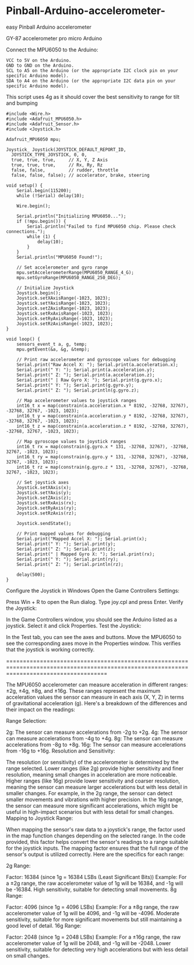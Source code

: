 # Pinball-Arduino-accelerometer-
easy Pinball Arduino accelerometer 

GY-87 accelerometer
pro micro Arduino 

Connect the MPU6050 to the Arduino:

```
VCC to 5V on the Arduino.
GND to GND on the Arduino.
SCL to A5 on the Arduino (or the appropriate I2C clock pin on your specific Arduino model).
SDA to A4 on the Arduino (or the appropriate I2C data pin on your specific Arduino model).
```

This script uses 4g as it should cover the best sensitivity to range for tilt and bumping

```
#include <Wire.h>
#include <Adafruit_MPU6050.h>
#include <Adafruit_Sensor.h>
#include <Joystick.h>

Adafruit_MPU6050 mpu;

Joystick_ Joystick(JOYSTICK_DEFAULT_REPORT_ID, 
  JOYSTICK_TYPE_JOYSTICK, 0, 0,
  true, true, true,     // X, Y, Z Axis
  true, true, true,     // Rx, Ry, Rz
  false, false,         // rudder, throttle
  false, false, false); // accelerator, brake, steering

void setup() {
    Serial.begin(115200);
    while (!Serial) delay(10);

    Wire.begin();

    Serial.println("Initializing MPU6050...");
    if (!mpu.begin()) {
        Serial.println("Failed to find MPU6050 chip. Please check connections.");
        while (1) {
            delay(10);
        }
    }
    Serial.println("MPU6050 Found!");

    // Set accelerometer and gyro range
    mpu.setAccelerometerRange(MPU6050_RANGE_4_G);
    mpu.setGyroRange(MPU6050_RANGE_250_DEG);

    // Initialize Joystick
    Joystick.begin();
    Joystick.setXAxisRange(-1023, 1023);
    Joystick.setYAxisRange(-1023, 1023);
    Joystick.setZAxisRange(-1023, 1023);
    Joystick.setRxAxisRange(-1023, 1023);
    Joystick.setRyAxisRange(-1023, 1023);
    Joystick.setRzAxisRange(-1023, 1023);
}

void loop() {
    sensors_event_t a, g, temp;
    mpu.getEvent(&a, &g, &temp);

    // Print raw accelerometer and gyroscope values for debugging
    Serial.print("Raw Accel X: "); Serial.print(a.acceleration.x);
    Serial.print(" Y: "); Serial.print(a.acceleration.y);
    Serial.print(" Z: "); Serial.print(a.acceleration.z);
    Serial.print(" | Raw Gyro X: "); Serial.print(g.gyro.x);
    Serial.print(" Y: "); Serial.print(g.gyro.y);
    Serial.print(" Z: "); Serial.println(g.gyro.z);

    // Map accelerometer values to joystick ranges
    int16_t x = map(constrain(a.acceleration.x * 8192, -32768, 32767), -32768, 32767, -1023, 1023);
    int16_t y = map(constrain(a.acceleration.y * 8192, -32768, 32767), -32768, 32767, -1023, 1023);
    int16_t z = map(constrain(a.acceleration.z * 8192, -32768, 32767), -32768, 32767, -1023, 1023);

    // Map gyroscope values to joystick ranges
    int16_t rx = map(constrain(g.gyro.x * 131, -32768, 32767), -32768, 32767, -1023, 1023);
    int16_t ry = map(constrain(g.gyro.y * 131, -32768, 32767), -32768, 32767, -1023, 1023);
    int16_t rz = map(constrain(g.gyro.z * 131, -32768, 32767), -32768, 32767, -1023, 1023);

    // Set joystick axes
    Joystick.setXAxis(x);
    Joystick.setYAxis(y);
    Joystick.setZAxis(z);
    Joystick.setRxAxis(rx);
    Joystick.setRyAxis(ry);
    Joystick.setRzAxis(rz);

    Joystick.sendState();

    // Print mapped values for debugging
    Serial.print("Mapped Accel X: "); Serial.print(x);
    Serial.print(" Y: "); Serial.print(y);
    Serial.print(" Z: "); Serial.print(z);
    Serial.print(" | Mapped Gyro X: "); Serial.print(rx);
    Serial.print(" Y: "); Serial.print(ry);
    Serial.print(" Z: "); Serial.println(rz);

    delay(500);
}
```

 Configure the Joystick in Windows
Open the Game Controllers Settings:

Press Win + R to open the Run dialog.
Type joy.cpl and press Enter.
Verify the Joystick:

In the Game Controllers window, you should see the Arduino listed as a joystick.
Select it and click Properties.
Test the Joystick:

In the Test tab, you can see the axes and buttons.
Move the MPU6050 to see the corresponding axes move in the Properties window. This verifies that the joystick is working correctly.

==========================================================================================================================================

The MPU6050 accelerometer can measure acceleration in different ranges: ±2g, ±4g, ±8g, and ±16g. These ranges represent the maximum acceleration values the sensor can measure in each axis (X, Y, Z) in terms of gravitational acceleration (g). Here's a breakdown of the differences and their impact on the readings:

Range Selection:

2g: The sensor can measure accelerations from -2g to +2g.
4g: The sensor can measure accelerations from -4g to +4g.
8g: The sensor can measure accelerations from -8g to +8g.
16g: The sensor can measure accelerations from -16g to +16g.
Resolution and Sensitivity:

The resolution (or sensitivity) of the accelerometer is determined by the range selected. Lower ranges (like 2g) provide higher sensitivity and finer resolution, meaning small changes in acceleration are more noticeable. Higher ranges (like 16g) provide lower sensitivity and coarser resolution, meaning the sensor can measure larger accelerations but with less detail in smaller changes.
For example, in the 2g range, the sensor can detect smaller movements and vibrations with higher precision. In the 16g range, the sensor can measure more significant accelerations, which might be useful in high-impact scenarios but with less detail for small changes.
Mapping to Joystick Range:

When mapping the sensor's raw data to a joystick's range, the factor used in the map function changes depending on the selected range.
In the code provided, this factor helps convert the sensor's readings to a range suitable for the joystick inputs. The mapping factor ensures that the full range of the sensor's output is utilized correctly.
Here are the specifics for each range:

2g Range:

Factor: 16384 (since 1g = 16384 LSBs (Least Significant Bits))
Example: For a ±2g range, the raw accelerometer value of 1g will be 16384, and -1g will be -16384.
High sensitivity, suitable for detecting small movements.
8g Range:

Factor: 4096 (since 1g = 4096 LSBs)
Example: For a ±8g range, the raw accelerometer value of 1g will be 4096, and -1g will be -4096.
Moderate sensitivity, suitable for more significant movements but still maintaining a good level of detail.
16g Range:

Factor: 2048 (since 1g = 2048 LSBs)
Example: For a ±16g range, the raw accelerometer value of 1g will be 2048, and -1g will be -2048.
Lower sensitivity, suitable for detecting very high accelerations but with less detail on small changes.

